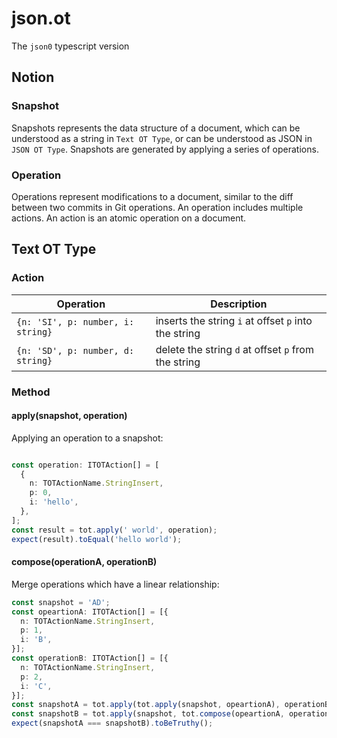 # json.ot
The `json0` typescript version

## Notion

### Snapshot

Snapshots represents the data structure of a document, which can be understood as a string in `Text OT Type`, or can be understood as JSON in `JSON OT Type`. Snapshots are generated by applying a series of operations.

### Operation

Operations represent modifications to a document, similar to the diff between two commits in Git operations. An operation includes multiple actions. An action is an atomic operation on a document.

## Text OT Type

### Action

Operation                              | Description
---------------------------------------|-------------------------------------
`{n: 'SI', p: number, i: string}`      | inserts the string `i` at offset `p` into the string 
`{n: 'SD', p: number, d: string}`      | delete the string `d` at offset `p` from the string 

### Method

#### apply(snapshot, operation)

Applying an operation to a snapshot:

```typescript

const operation: ITOTAction[] = [
  {
    n: TOTActionName.StringInsert,
    p: 0,
    i: 'hello',
  },
];
const result = tot.apply(' world', operation);
expect(result).toEqual('hello world');
```

#### compose(operationA, operationB)

Merge operations which have a linear relationship:

```typescript
const snapshot = 'AD';
const opeartionA: ITOTAction[] = [{
  n: TOTActionName.StringInsert,
  p: 1,
  i: 'B',
}];
const operationB: ITOTAction[] = [{
  n: TOTActionName.StringInsert,
  p: 2,
  i: 'C',
}];
const snapshotA = tot.apply(tot.apply(snapshot, opeartionA), operationB);
const snapshotB = tot.apply(snapshot, tot.compose(opeartionA, operationB));
expect(snapshotA === snapshotB).toBeTruthy();
```

